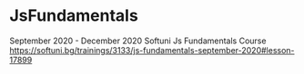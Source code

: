 # JsFundamentals
September 2020  - December 2020 Softuni Js Fundamentals Course 
https://softuni.bg/trainings/3133/js-fundamentals-september-2020#lesson-17899
